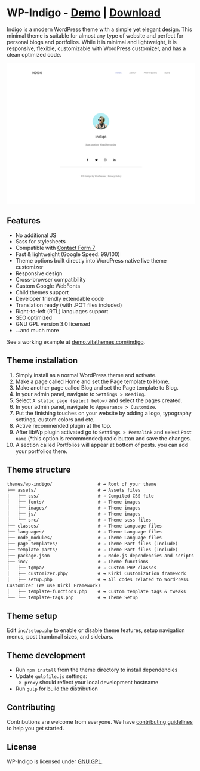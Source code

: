 # WP-Indigo - [Demo](https://demo.vitathemes.com/indigo/) | [Download](https://wordpress.org/themes/wp-indigo/)

Indigo is a modern WordPress theme with a simple yet elegant design. This minimal theme is suitable for almost any type of website and perfect for personal blogs and portfolios. While it is minimal and lightweight, it is responsive, flexible, customizable with WordPress customizer, and has a clean optimized code.

![Home Page](screenshot.png)

## Features

- No additional JS
- Sass for stylesheets
- Compatible with [Contact Form 7](https://wordpress.org/plugins/contact-form-7/)
- Fast & lightweight (Google Speed: 99/100)
- Theme options built directly into WordPress native live theme customizer
- Responsive design
- Cross-browser compatibility
- Custom Google WebFonts
- Child themes support
- Developer friendly extendable code
- Translation ready (with .POT files included)
- Right-to-left (RTL) languages support
- SEO optimized
- GNU GPL version 3.0 licensed
- …and much more

See a working example at [demo.vitathemes.com/indigo](https://demo.vitathemes.com/indigo/).

## Theme installation

1. Simply install as a normal WordPress theme and activate.
2. Make a page called Home and set the Page template to Home.
3. Make another page called Blog and set the Page template to Blog.
4. In your admin panel, navigate to `Settings > Reading`.
5. Select `A static page (select below)` and select the pages created.
6. In your admin panel, navigate to `Appearance > Customize`.
7. Put the finishing touches on your website by adding a logo, typography settings, custom colors and etc.
8. Active recommended plugin at the top.
9. After libWp plugin activated go to `Settings > Permalink` and select `Post name` (\*this option is recommended) radio button and save the changes.
10. A section called Portfolios will appear at bottom of posts. you can add your portfolios there.

## Theme structure

```shell
themes/wp-indigo/                 # → Root of your theme
├── assets/                       # → Assets files
│   ├── css/                      # → Compiled CSS file
│   ├── fonts/                    # → Theme images
│   ├── images/                   # → Theme images
│   ├── js/                       # → Theme images
│   └── src/                      # → Theme scss files
├── classes/                      # → Theme Language files
├── languages/                    # → Theme Language files
├── node_modules/                 # → Theme Language files
├── page-templates/               # → Theme Part files (Include)
├── template-parts/               # → Theme Part files (Include)
├── package.json                  # → Node.js dependencies and scripts
├── inc/                          # → Theme functions
│   ├── tgmpa/                    # → Custom PHP classes
│   ├── customizer.php/           # → Kirki Customization framework
│   ├── setup.php                 # → All codes related to WordPress Customizer (We use Kirki Framework)
│   ├── template-functions.php    # → Custom template tags & tweaks
└── └── template-tags.php         # → Theme Setup
```

## Theme setup

Edit `inc/setup.php` to enable or disable theme features, setup navigation menus, post thumbnail sizes, and sidebars.

## Theme development

- Run `npm install` from the theme directory to install dependencies
- Update `gulpfile.js` settings:
  - `proxy` should reflect your local development hostname
- Run `gulp` for build the distribution

## Contributing

Contributions are welcome from everyone. We have [contributing guidelines](CONTRIBUTING.md) to help you get started.

## License

WP-Indigo is licensed under [GNU GPL](LICENSE).
